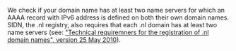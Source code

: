 We check if your domain name has at least two name servers for which an AAAA record with IPv6 address is defined on both their own domain names. SIDN, the .nl registry, also requires that each .nl domain has at least two name servers (see: ["Technical requiremners for the registration of .nl domain names", version 25 May 2010](https://www.sidn.nl/downloads/terms-and-conditions/Technical%20requirements%20for%20the%20registration%20of%20nl%20domain%20names.pdf)).
